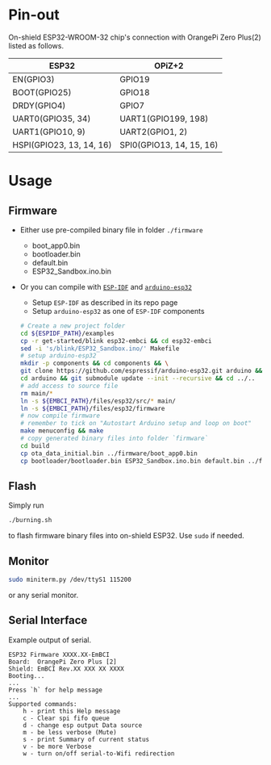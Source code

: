 # Pin-out
On-shield ESP32-WROOM-32 chip's connection with OrangePi Zero Plus(2) listed as follows.

| ESP32 | OPiZ+2 |
| -  | -  |
| EN(GPIO3) | GPIO19 |
| BOOT(GPIO25) | GPIO18 |
| DRDY(GPIO4) | GPIO7 |
| UART0(GPIO35, 34) | UART1(GPIO199, 198) |
| UART1(GPIO10, 9) | UART2(GPIO1, 2) |
| HSPI(GPIO23, 13, 14, 16) | SPI0(GPIO13, 14, 15, 16) |

# Usage
## Firmware
- Either use pre-compiled binary file in folder `./firmware`
    - boot_app0.bin
    - bootloader.bin
    - default.bin
    - ESP32_Sandbox.ino.bin

- Or you can compile with [`ESP-IDF`](https://github.com/espressif/esp-idf) and [`arduino-esp32`](https://github.com/espressif/arduino-esp32)
    - Setup `ESP-IDF` as described in its repo page
    - Setup `arduino-esp32` as one of `ESP-IDF` components
    ```bash
    # Create a new project folder
    cd ${ESPIDF_PATH}/examples
    cp -r get-started/blink esp32-embci && cd esp32-embci
    sed -i 's/blink/ESP32_Sandbox.ino/' Makefile
    # setup arduino-esp32
    mkdir -p components && cd components && \
    git clone https://github.com/espressif/arduino-esp32.git arduino && \
    cd arduino && git submodule update --init --recursive && cd ../..
    # add access to source file
    rm main/*
    ln -s ${EMBCI_PATH}/files/esp32/src/* main/
    ln -s ${EMBCI_PATH}/files/esp32/firmware
    # now compile firmware
    # remember to tick on "Autostart Arduino setup and loop on boot"
    make menuconfig && make
    # copy generated binary files into folder `firmware`
    cd build
    cp ota_data_initial.bin ../firmware/boot_app0.bin
    cp bootloader/bootloader.bin ESP32_Sandbox.ino.bin default.bin ../firmware/
    ```

## Flash
Simply run
```bash
./burning.sh
```
to flash firmware binary files into on-shield ESP32. Use `sudo` if needed.


## Monitor
```bash
sudo miniterm.py /dev/ttyS1 115200
```
or any serial monitor.

## Serial Interface
Example output of serial.
```
ESP32 Firmware XXXX.XX-EmBCI
Board:  OrangePi Zero Plus [2]
Shield: EmBCI Rev.XX XXX XX XXXX
Booting...
...
Press `h` for help message
...
Supported commands:
    h - print this Help message
    c - Clear spi fifo queue
    d - change esp output Data source
    m - be less verbose (Mute)
    s - print Summary of current status
    v - be more Verbose
    w - turn on/off serial-to-Wifi redirection
```
